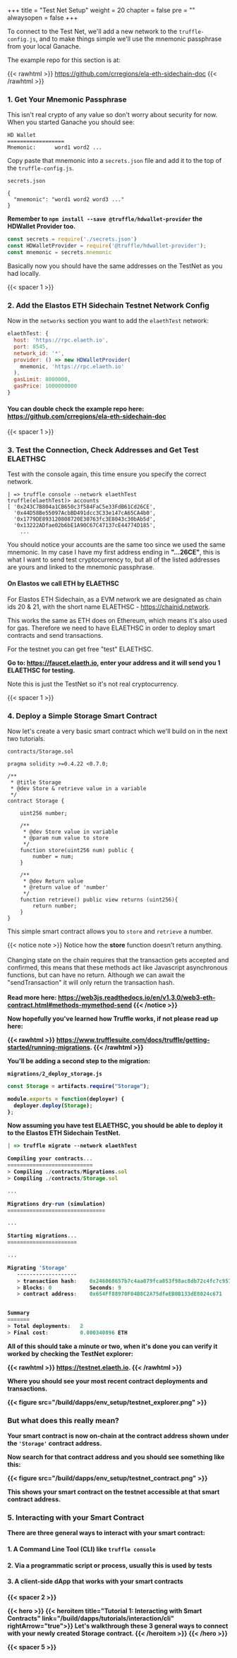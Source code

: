 +++
title = "Test Net Setup"
weight = 20
chapter = false
pre = ""
alwaysopen = false
+++

To connect to the Test Net, we'll add a new network to the `truffle-config.js`, and to make things simple we'll use
the mnemonic passphrase from your local Ganache.

The example repo for this section is at: 

{{< rawhtml >}}
<a href="https://github.com/crregions/ela-eth-sidechain-doc" target="_blank" onclick="event.stopPropagation();">https://github.com/crregions/ela-eth-sidechain-doc</a>
{{< /rawhtml >}}

### 1. Get Your Mnemonic Passphrase

This isn't real crypto of any value so don't worry about security for now. When you started Ganache you should see:

```
HD Wallet
==================
Mnemonic:      word1 word2 ...
``` 

Copy paste that mnemonic into a `secrets.json` file and add it to the top of the `truffle-config.js`. 

`secrets.json`
```
{
  "mnemonic": "word1 word2 word3 ..."
}
```

**Remember to `npm install --save @truffle/hdwallet-provider` the HDWallet Provider too.**

```javascript
const secrets = require('./secrets.json')
const HDWalletProvider = require('@truffle/hdwallet-provider');
const mnemonic = secrets.mnemonic
```

Basically now you should have the same addresses on the TestNet as you had locally.

{{< spacer 1 >}}

### 2. Add the Elastos ETH Sidechain Testnet Network Config

Now in the `networks` section you want to add the `elaethTest` network:

```javascript
elaethTest: {
  host: 'https://rpc.elaeth.io',
  port: 8545,
  network_id: '*',
  provider: () => new HDWalletProvider(
    mnemonic, 'https://rpc.elaeth.io'
  ),
  gasLimit: 8000000,
  gasPrice: 1000000000
}
```

#### You can double check the example repo here: https://github.com/crregions/ela-eth-sidechain-doc 

{{< spacer 1 >}}

### 3. Test the Connection, Check Addresses and Get Test ELAETHSC

Test with the console again, this time ensure you specify the correct network.
```
| => truffle console --network elaethTest
truffle(elaethTest)> accounts
[ '0x243C7B804a1CB650c3f584FaC5e33FdB61Cd26CE',
  '0x44D58Be55097AcbBD491dcc3C33e147cA65CA4b0',
  '0x1779DE893120808720E30763fc3E8043c30bAb5d',
  '0x13222ADfae02b6bE1A90C67C47137cE44774D185',
    ...
```
 
You should notice your accounts are the same too since we used the same mnemonic. In my case I have my first address 
ending in **"...26CE"**, this is what I want to send test cryptocurrency to, but all of the listed addresses are yours
and linked to the mnemonic passphrase.

#### On Elastos we call ETH by ELAETHSC

For Elastos ETH Sidechain, as a EVM network we are designated as chain ids 20 & 21, with the short name ELAETHSC - https://chainid.network.

This works the same as ETH does on Ethereum, which means it's also used for gas. Therefore we need to have ELAETHSC
in order to deploy smart contracts and send transactions. 

For the testnet you can get free "test" ELAETHSC. 

**Go to: https://faucet.elaeth.io, enter your address and it will send you 1 ELAETHSC for testing.** 

Note this is just the TestNet so it's not real cryptocurrency.

{{< spacer 1 >}}

### 4. Deploy a Simple Storage Smart Contract

Now let's create a very basic smart contract which we'll build on in the next two tutorials.

`contracts/Storage.sol`

```solidity
pragma solidity >=0.4.22 <0.7.0;

/**
 * @title Storage
 * @dev Store & retrieve value in a variable
 */
contract Storage {

    uint256 number;

    /**
     * @dev Store value in variable
     * @param num value to store
     */
    function store(uint256 num) public {
        number = num;
    }

    /**
     * @dev Return value
     * @return value of 'number'
     */
    function retrieve() public view returns (uint256){
        return number;
    }
}
```

This simple smart contract allows you to `store` and `retrieve` a number. 

{{< notice note >}}
    Notice how the <b>store</b> function doesn't return anything.<br/>
    <br/>
    Changing state on the chain requires that the transaction gets accepted and confirmed, this means that these methods
    act like Javascript asynchronous functions, but can have no return. Although we can await the "sendTransaction" it
    will only return the transaction hash.<br/>
    <br/>
    <b>Read more here:<b/> <a href="https://web3js.readthedocs.io/en/v1.3.0/web3-eth-contract.html#methods-mymethod-send" target="_blank">https://web3js.readthedocs.io/en/v1.3.0/web3-eth-contract.html#methods-mymethod-send</a> 
{{< /notice >}}

Now hopefully you've learned how Truffle works, if not please read up here:

{{< rawhtml >}}
<a href="https://www.trufflesuite.com/docs/truffle/getting-started/running-migrations" target="_blank">https://www.trufflesuite.com/docs/truffle/getting-started/running-migrations</a>.
{{< /rawhtml >}}

You'll be adding a second step to the migration:

`migrations/2_deploy_storage.js`
```javascript
const Storage = artifacts.require("Storage");

module.exports = function(deployer) {
  deployer.deploy(Storage);
};
```

Now assuming you have test ELAETHSC, you should be able to deploy it to the Elastos ETH Sidechain TestNet.

```javascript
| => truffle migrate --network elaethTest

Compiling your contracts...
===========================
> Compiling ./contracts/Migrations.sol
> Compiling ./contracts/Storage.sol

...

Migrations dry-run (simulation)
===============================

...

Starting migrations...
======================

...

Migrating 'Storage'
   -------------------
   > transaction hash:    0x246068657b7c4aa079fca053f98ac8db72c4fc7c9573568e5933a47b9c0a072a
   > Blocks: 0            Seconds: 9
   > contract address:    0x654Ff88970F04B8C2A75dfeEB0B133dE8024c671


Summary
=======
> Total deployments:   2
> Final cost:          0.000340896 ETH
```

All of this should take a minute or two, when it's done you can verify it worked by checking the TestNet explorer:

{{< rawhtml >}}
<a href="https://testnet.elaeth.io" target="_blank">https://testnet.elaeth.io</a>.
{{< /rawhtml >}}

Where you should see your most recent contract deployments and transactions.

{{< figure src="/build/dapps/env_setup/testnet_explorer.png" >}}

### But what does this really mean?

Your smart contract is now on-chain at the contract address shown under the `'Storage'` contract address. 

Now search for that contract address and you should see something like this:

{{< figure src="/build/dapps/env_setup/testnet_contract.png" >}}

This shows your smart contract on the testnet accessible at that smart contract address.

### 5. Interacting with your Smart Contract

There are three general ways to interact with your smart contract:

#### 1. A Command Line Tool (CLI) like `truffle console` 

#### 2. Via a programmatic script or process, usually this is used by tests

#### 3. A client-side dApp that works with your smart contracts   

{{< spacer 2 >}}

{{< hero >}}
    {{< heroitem title="Tutorial 1: Interacting with Smart Contracts" link="/build/dapps/tutorials/interaction/cli" rightArrow="true">}}
        Let's walkthrough these <b>3</b> general ways to connect with your newly created Storage contract.
    {{< /heroitem >}}
{{< /hero >}}

{{< spacer 5 >}}
